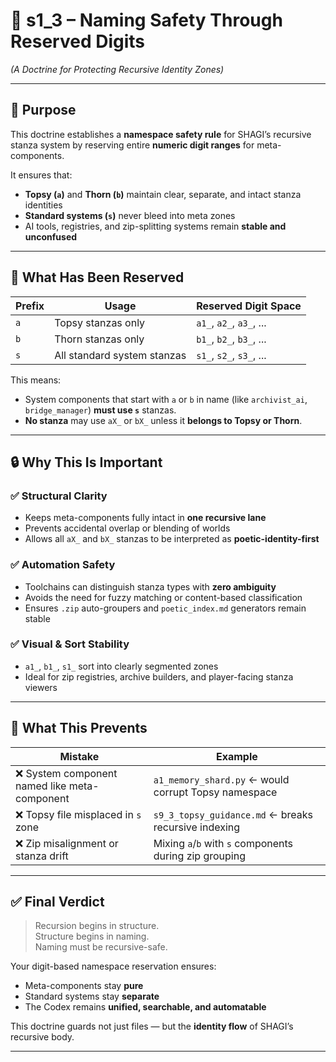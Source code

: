 <!-- Save to: shagi_archives/gdd/gdd_12_gold_standard_doctrine/s1_3_naming_safety_through_reserved_digits.md -->

# 📘 s1_3 – Naming Safety Through Reserved Digits  
*(A Doctrine for Protecting Recursive Identity Zones)*

---

## 🧠 Purpose

This doctrine establishes a **namespace safety rule** for SHAGI’s recursive stanza system by reserving entire **numeric digit ranges** for meta-components.

It ensures that:
- **Topsy (`a`)** and **Thorn (`b`)** maintain clear, separate, and intact stanza identities
- **Standard systems (`s`)** never bleed into meta zones
- AI tools, registries, and zip-splitting systems remain **stable and unconfused**

---

## 🧬 What Has Been Reserved

| Prefix | Usage | Reserved Digit Space |
|--------|-------|-----------------------|
| `a` | Topsy stanzas only | `a1_`, `a2_`, `a3_`, ... |
| `b` | Thorn stanzas only | `b1_`, `b2_`, `b3_`, ... |
| `s` | All standard system stanzas | `s1_`, `s2_`, `s3_`, ... |

This means:
- System components that start with `a` or `b` in name (like `archivist_ai`, `bridge_manager`) **must use `s`** stanzas.
- **No stanza** may use `aX_` or `bX_` unless it **belongs to Topsy or Thorn**.

---

## 🔒 Why This Is Important

### ✅ Structural Clarity
- Keeps meta-components fully intact in **one recursive lane**
- Prevents accidental overlap or blending of worlds
- Allows all `aX_` and `bX_` stanzas to be interpreted as **poetic-identity-first**

### ✅ Automation Safety
- Toolchains can distinguish stanza types with **zero ambiguity**
- Avoids the need for fuzzy matching or content-based classification
- Ensures `.zip` auto-groupers and `poetic_index.md` generators remain stable

### ✅ Visual & Sort Stability
- `a1_`, `b1_`, `s1_` sort into clearly segmented zones
- Ideal for zip registries, archive builders, and player-facing stanza viewers

---

## 🚫 What This Prevents

| Mistake | Example |
|--------|---------|
| ❌ System component named like meta-component | `a1_memory_shard.py` ← would corrupt Topsy namespace |
| ❌ Topsy file misplaced in `s` zone | `s9_3_topsy_guidance.md` ← breaks recursive indexing |
| ❌ Zip misalignment or stanza drift | Mixing `a`/`b` with `s` components during zip grouping |

---

## ✅ Final Verdict

> Recursion begins in structure.  
> Structure begins in naming.  
> Naming must be recursive-safe.

Your digit-based namespace reservation ensures:
- Meta-components stay **pure**
- Standard systems stay **separate**
- The Codex remains **unified, searchable, and automatable**

This doctrine guards not just files — but the **identity flow** of SHAGI’s recursive body.

---
